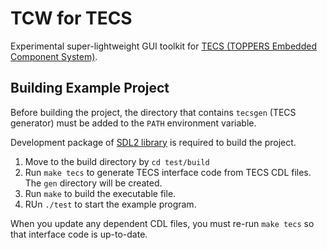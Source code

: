TCW for TECS
============

Experimental super-lightweight GUI toolkit for [TECS (TOPPERS Embedded Component System)](https://www.toppers.jp/tecs.html).

Building Example Project
------------------------

Before building the project, the directory that contains `tecsgen` (TECS generator) must be added to the `PATH` environment variable.

Development package of [SDL2 library](https://www.libsdl.org/) is required to build the project.

1. Move to the build directory by `cd test/build`
2. Run `make tecs` to generate TECS interface code from TECS CDL files. The `gen` directory will be created.
3. Run `make` to build the executable file.
4. RUn `./test` to start the example program.

When you update any dependent CDL files, you must re-run `make tecs` so that interface code is up-to-date. 
